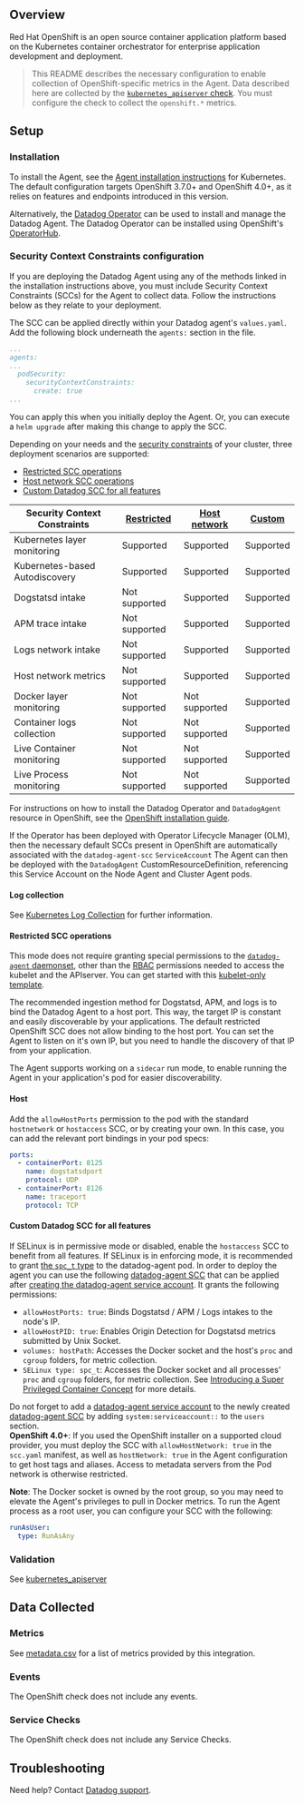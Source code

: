 ## Overview

Red Hat OpenShift is an open source container application platform based on the Kubernetes container orchestrator for enterprise application development and deployment.

> This README describes the necessary configuration to enable collection of OpenShift-specific metrics in the Agent. Data described here are collected by the [`kubernetes_apiserver` check][1]. You must configure the check to collect the `openshift.*` metrics.

## Setup

### Installation

To install the Agent, see the [Agent installation instructions][2] for Kubernetes. The default configuration targets OpenShift 3.7.0+ and OpenShift 4.0+, as it relies on features and endpoints introduced in this version.

Alternatively, the [Datadog Operator][3] can be used to install and manage the Datadog Agent. The Datadog Operator can be installed using OpenShift's [OperatorHub][4].

### Security Context Constraints configuration


If you are deploying the Datadog Agent using any of the methods linked in the installation instructions above, you must include Security Context Constraints (SCCs) for the Agent to collect data. Follow the instructions below as they relate to your deployment.

<!-- xxx tabs xxx -->
<!-- xxx tab "Helm" xxx -->

The SCC can be applied directly within your Datadog agent's `values.yaml`. Add the following block underneath the `agents:` section in the file. 

```yaml
...
agents:
...
  podSecurity:
    securityContextConstraints:
      create: true
...
```

You can apply this when you initially deploy the Agent. Or, you can execute a `helm upgrade` after making this change to apply the SCC. 

<!-- xxz tab xxx -->
<!-- xxx tab "Daemonset" xxx -->

Depending on your needs and the [security constraints][5] of your cluster, three deployment scenarios are supported:

- [Restricted SCC operations](#restricted-scc-operations)
- [Host network SCC operations](#host)
- [Custom Datadog SCC for all features](#custom-datadog-scc-for-all-features)

| Security Context Constraints   | [Restricted](#restricted-scc-operations) | [Host network](#host) | [Custom](#custom-datadog-scc-for-all-features) |
|--------------------------------|------------------------------------------|-----------------------|------------------------------------------------|
| Kubernetes layer monitoring    | Supported                                | Supported             | Supported                                             |
| Kubernetes-based Autodiscovery | Supported                                | Supported             | Supported                                             |
| Dogstatsd intake               | Not supported                            | Supported             | Supported                                             |
| APM trace intake               | Not supported                            | Supported             | Supported                                             |
| Logs network intake            | Not supported                            | Supported             | Supported                                             |
| Host network metrics           | Not supported                            | Supported             | Supported                                             |
| Docker layer monitoring        | Not supported                            | Not supported         | Supported                                             |
| Container logs collection      | Not supported                            | Not supported         | Supported                                             |
| Live Container monitoring      | Not supported                            | Not supported         | Supported                                             |
| Live Process monitoring        | Not supported                            | Not supported         | Supported                                             |


<!-- xxz tab xxx -->
<!-- xxx tab "Operator" xxx -->

For instructions on how to install the Datadog Operator and `DatadogAgent` resource in OpenShift, see the [OpenShift installation guide][6].

If the Operator has been deployed with Operator Lifecycle Manager (OLM), then the necessary default SCCs present in OpenShift are automatically associated with the `datadog-agent-scc` `ServiceAccount` The Agent can then be deployed with the `DatadogAgent` CustomResourceDefinition, referencing this Service Account on the Node Agent and Cluster Agent pods.

<!-- xxz tab xxx -->
<!-- xxz tabs xxx --> 

#### Log collection

See [Kubernetes Log Collection][7] for further information.

#### Restricted SCC operations

This mode does not require granting special permissions to the [`datadog-agent` daemonset][8], other than the [RBAC][9] permissions needed to access the kubelet and the APIserver. You can get started with this [kubelet-only template][10].

The recommended ingestion method for Dogstatsd, APM, and logs is to bind the Datadog Agent to a host port. This way, the target IP is constant and easily discoverable by your applications. The default restricted OpenShift SCC does not allow binding to the host port. You can set the Agent to listen on it's own IP, but you need to handle the discovery of that IP from your application.

The Agent supports working on a `sidecar` run mode, to enable running the Agent in your application's pod for easier discoverability.

#### Host

Add the `allowHostPorts` permission to the pod with the standard `hostnetwork` or `hostaccess` SCC, or by creating your own. In this case, you can add the relevant port bindings in your pod specs:

```yaml
ports:
  - containerPort: 8125
    name: dogstatsdport
    protocol: UDP
  - containerPort: 8126
    name: traceport
    protocol: TCP
```

#### Custom Datadog SCC for all features

If SELinux is in permissive mode or disabled, enable the `hostaccess` SCC to benefit from all features.
If SELinux is in enforcing mode, it is recommended to grant [the `spc_t` type][11] to the datadog-agent pod. In order to deploy the agent you can use the following [datadog-agent SCC][12] that can be applied after [creating the datadog-agent service account][9]. It grants the following permissions:

- `allowHostPorts: true`: Binds Dogstatsd / APM / Logs intakes to the node's IP.
- `allowHostPID: true`: Enables Origin Detection for Dogstatsd metrics submitted by Unix Socket.
- `volumes: hostPath`: Accesses the Docker socket and the host's `proc` and `cgroup` folders, for metric collection.
- `SELinux type: spc_t`: Accesses the Docker socket and all processes' `proc` and `cgroup` folders, for metric collection. See [Introducing a Super Privileged Container Concept][11] for more details.

<div class="alert alert-info">
Do not forget to add a <a href="https://docs.khulnasoft.com/agent/kubernetes/daemonset_setup/?tab=k8sfile#configure-rbac-permissions">datadog-agent service account</a> to the newly created <a href="https://github.com/KhulnaSoft/datadog-agent/blob/master/Dockerfiles/manifests/openshift/scc.yaml">datadog-agent SCC</a> by adding <code>system:serviceaccount:<datadog-agent namespace>:<datadog-agent service account name></code> to the <code>users</code> section.
</div>

<div class="alert alert-warning">
<b>OpenShift 4.0+</b>: If you used the OpenShift installer on a supported cloud provider, you must deploy the SCC with <code>allowHostNetwork: true</code> in the <code>scc.yaml</code> manifest, as well as <code>hostNetwork: true</code> in the Agent configuration to get host tags and aliases. Access to metadata servers from the Pod network is otherwise restricted.
</div>

**Note**: The Docker socket is owned by the root group, so you may need to elevate the Agent's privileges to pull in Docker metrics. To run the Agent process as a root user, you can configure your SCC with the following:

```yaml
runAsUser:
  type: RunAsAny
```

### Validation

See [kubernetes_apiserver][1]

## Data Collected

### Metrics

See [metadata.csv][13] for a list of metrics provided by this integration.

### Events

The OpenShift check does not include any events.

### Service Checks

The OpenShift check does not include any Service Checks.

## Troubleshooting

Need help? Contact [Datadog support][14].

[1]: https://github.com/KhulnaSoft/datadog-agent/blob/master/cmd/agent/dist/conf.d/kubernetes_apiserver.d/conf.yaml.example
[2]: https://docs.khulnasoft.com/agent/kubernetes/
[3]: https://github.com/KhulnaSoft/datadog-operator/
[4]: https://docs.openshift.com/container-platform/4.10/operators/understanding/olm-understanding-operatorhub.html
[5]: https://docs.openshift.com/enterprise/3.0/admin_guide/manage_scc.html
[6]: https://github.com/KhulnaSoft/datadog-operator/blob/main/docs/install-openshift.md
[7]: https://docs.khulnasoft.com/agent/kubernetes/log/?tab=daemonset
[8]: https://docs.khulnasoft.com/agent/kubernetes/daemonset_setup/
[9]: https://docs.khulnasoft.com/agent/kubernetes/daemonset_setup/?tab=k8sfile#configure-rbac-permissions
[10]: https://github.com/KhulnaSoft/datadog-agent/blob/master/Dockerfiles/manifests/agent-kubelet-only.yaml
[11]: https://developers.redhat.com/blog/2014/11/06/introducing-a-super-privileged-container-concept
[12]: https://github.com/KhulnaSoft/datadog-agent/blob/master/Dockerfiles/manifests/openshift/scc.yaml
[13]: https://github.com/KhulnaSoft/integrations-core/blob/master/openshift/metadata.csv
[14]: https://docs.khulnasoft.com/help/
